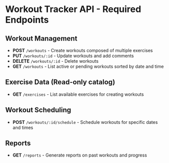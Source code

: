 # Workout Tracker API - Required Endpoints

## Workout Management
- **POST** `/workouts` - Create workouts composed of multiple exercises  
- **PUT** `/workouts/:id` - Update workouts and add comments  
- **DELETE** `/workouts/:id` - Delete workouts  
- **GET** `/workouts` - List active or pending workouts sorted by date and time  

## Exercise Data (Read-only catalog)
- **GET** `/exercises` - List available exercises for creating workouts  

## Workout Scheduling
- **POST** `/workouts/:id/schedule` - Schedule workouts for specific dates and times  

## Reports
- **GET** `/reports` - Generate reports on past workouts and progress  
